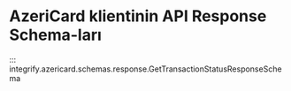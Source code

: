 # AzeriCard klientinin API Response Schema-ları

::: integrify.azericard.schemas.response.GetTransactionStatusResponseSchema
